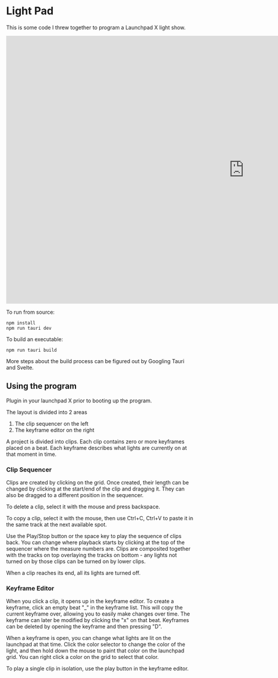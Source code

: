 Light Pad
==================

This is some code I threw together to program a Launchpad X light show. 

<iframe width="1280" height="720" src="https://www.youtube-nocookie.com/embed/2WCEHGqT_yE?start=47&amp;showinfo=0" frameborder="0" allowfullscreen></iframe>

To run from source: 

	npm install
	npm run tauri dev

To build an executable: 

	npm run tauri build

More steps about the build process can be figured out by Googling Tauri and Svelte. 


Using the program
--------------------

Plugin in your launchpad X prior to booting up the program.

The layout is divided into 2 areas

1. The clip sequencer on the left
2. The keyframe editor on the right

A project is divided into clips. Each clip contains zero or more keyframes placed on a beat. Each keyframe describes what lights are currently on at that moment in time.

### Clip Sequencer ###

Clips are created by clicking on the grid. Once created, their length can be changed by clicking at the start/end of the clip and dragging it. They can also be dragged to a different position in the sequencer. 

To delete a clip, select it with the mouse and press backspace.

To copy a clip, select it with the mouse, then use Ctrl+C, Ctrl+V to paste it in the same track at the next available spot.

Use the Play/Stop button or the space key to play the sequence of clips back. You can change where playback starts by clicking at the top of the sequencer where the measure numbers are. Clips are composited together with the tracks on top overlaying the tracks on bottom - any lights not turned on by those clips can be turned on by lower clips.

When a clip reaches its end, all its lights are turned off.  

### Keyframe Editor ###

When you click a clip, it opens up in the keyframe editor. To create a keyframe, click an empty beat "\_" in the keyframe list. This will copy the current keyframe over, allowing you to easily make changes over time. The keyframe can later be modified by clicking the "x" on that beat. Keyframes can be deleted by opening the keyframe and then pressing "D".

When a keyframe is open, you can change what lights are lit on the launchpad at that time. Click the color selector to change the color of the light, and then hold down the mouse to paint that color on the launchpad grid. You can right click a color on the grid to select that color.

To play a single clip in isolation, use the play button in the keyframe editor.









